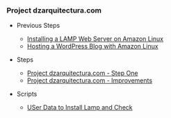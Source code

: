 ### Project dzarquitectura.com

* Previous Steps
  * [Installing a LAMP Web Server on Amazon Linux](00-tutorial-installing-a-lamp-web-server-on-amazon-linux.md)
  * [Hosting a WordPress Blog with Amazon Linux](01-tutorial-hosting-a-wordPress-blog-with-amazon-linux.md)

* Steps
  * [Project dzarquitectura.com - Step One](02-first-step.md)
  * [Project dzarquitectura.com - Improvements](03-improvements.md)

* Scripts
  * [USer Data to Install Lamp and Check](scripts/lamp.sh)